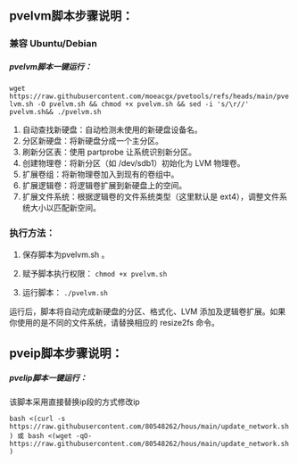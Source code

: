 ## pvelvm脚本步骤说明：
### 兼容 Ubuntu/Debian
##### pvelvm脚本一键运行：

`wget https://raw.githubusercontent.com/moeacgx/pvetools/refs/heads/main/pvelvm.sh -O pvelvm.sh && chmod +x pvelvm.sh && sed -i 's/\r//' pvelvm.sh&& ./pvelvm.sh`

1. 自动查找新硬盘：自动检测未使用的新硬盘设备名。
2. 分区新硬盘：将新硬盘分成一个主分区。
3. 刷新分区表：使用 partprobe 让系统识别新分区。
4. 创建物理卷：将新分区（如 /dev/sdb1）初始化为 LVM 物理卷。
5. 扩展卷组：将新物理卷加入到现有的卷组中。
6. 扩展逻辑卷：将逻辑卷扩展到新硬盘上的空间。
7. 扩展文件系统：根据逻辑卷的文件系统类型（这里默认是 ext4），调整文件系统大小以匹配新空间。
### 执行方法：
1. 保存脚本为pvelvm.sh  。
2. 赋予脚本执行权限：
`chmod +x pvelvm.sh`

1. 运行脚本：
`./pvelvm.sh`

运行后，脚本将自动完成新硬盘的分区、格式化、LVM 添加及逻辑卷扩展。如果你使用的是不同的文件系统，请替换相应的 resize2fs 命令。

## pveip脚本步骤说明：
##### pvelip脚本一键运行：

该脚本采用直接替换ip段的方式修改ip

`bash <(curl -s https://raw.githubusercontent.com/80548262/hous/main/update_network.sh)
或
 bash <(wget -qO- https://raw.githubusercontent.com/80548262/hous/main/update_network.sh)`
